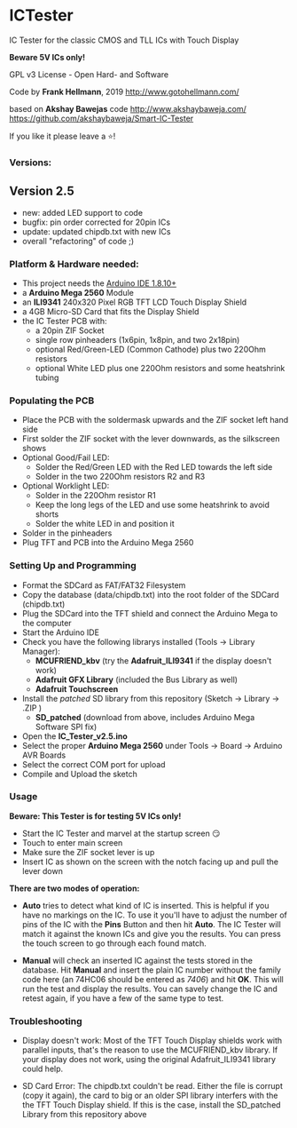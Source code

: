 # ICTester

IC Tester for the classic CMOS and TLL ICs with Touch Display

**Beware 5V ICs only!**

GPL v3 License - Open Hard- and Software

Code by  **Frank Hellmann**, 2019
http://www.gotohellmann.com/

based on **Akshay Bawejas** code
http://www.akshaybaweja.com/
https://github.com/akshaybaweja/Smart-IC-Tester

If you like it please leave a ⭐!

### Versions:

**Version 2.5**
----------------------------------------------
- new:    added LED support to code
- bugfix: pin order corrected for 20pin ICs
- update: updated chipdb.txt with new ICs
- overall "refactoring" of code ;)

 ### Platform & Hardware needed:
 
- This project needs the [Arduino IDE 1.8.10+](https://www.arduino.cc/en/software)
- a **Arduino Mega 2560** Module
- an **ILI9341** 240x320 Pixel RGB TFT LCD Touch Display Shield
- a 4GB Micro-SD Card that fits the Display Shield 
- the IC Tester PCB with:
   - a 20pin ZIF Socket
   - single row pinheaders (1x6pin, 1x8pin, and two 2x18pin)
   - optional Red/Green-LED (Common Cathode) plus two 220Ohm resistors
   - optional White LED plus one 220Ohm resistors and some heatshrink tubing

### Populating the PCB

- Place the PCB with the soldermask upwards and the ZIF socket left hand side
- First solder the ZIF socket with the lever downwards, as the silkscreen shows
- Optional Good/Fail LED:
    - Solder the Red/Green LED with the Red LED towards the left side
    - Solder in the two 220Ohm resistors R2 and R3
- Optional Worklight LED:
    - Solder in the 220Ohm resistor R1 
    - Keep the long legs of the LED and use some heatshrink to avoid shorts
    - Solder the white LED in and position it
- Solder in the pinheaders
- Plug TFT and PCB into the Arduino Mega 2560

### Setting Up and Programming

- Format the SDCard as FAT/FAT32 Filesystem
- Copy the database (data/chipdb.txt) into the root folder of the SDCard (chipdb.txt)
- Plug the SDCard into the TFT shield and connect the Arduino Mega to the computer  
- Start the Arduino IDE
- Check you have the following librarys installed (Tools -> Library Manager):
  - **MCUFRIEND_kbv**  (try the **Adafruit_ILI9341** if the display doesn't work)
  - **Adafruit GFX Library**  (included the Bus Library as well)
  - **Adafruit Touchscreen**
- Install the _patched_ SD library from this repository (Sketch -> Library -> .ZIP )
  - **SD_patched** (download from above, includes Arduino Mega Software SPI fix)
- Open the **IC_Tester_v2.5.ino** 
- Select the proper **Arduino Mega 2560** under Tools -> Board -> Arduino AVR Boards
- Select the correct COM port for upload
- Compile and Upload the sketch

### Usage

  **Beware: This Tester is for testing 5V ICs only!**

- Start the IC Tester and marvel at the startup screen 😏 
- Touch to enter main screen
- Make sure the ZIF socket lever is up
- Insert IC as shown on the screen with the notch facing up and pull the lever down

**There are two modes of operation:**
- **Auto** tries to detect what kind of IC is inserted. This is helpful if you have no
  markings on the IC. To use it you'll have to adjust the number of pins of the IC
  with the **Pins** Button and then hit **Auto**. The IC Tester will match it against
  the known ICs and give you the results. You can press the touch screen to go through
  each found match.

- **Manual** will check an inserted IC against the tests stored in the database.
  Hit **Manual** and insert the plain IC number without the family code here
  (an 74HC06 should be entered as *7406*) and hit **OK**. This will run the test and
  display the results. You can savely change the IC and retest again, if you have a
  few of the same type to test.

### Troubleshooting

- Display doesn't work:
  Most of the TFT Touch Display shields work with parallel inputs, that's the reason to use
  the MCUFRIEND_kbv library. If your display does not work, using the original Adafruit_ILI9341
  library could help.

- SD Card Error:
  The chipdb.txt couldn't be read. Either the file is corrupt (copy it again), the card to big or an older SPI 
  library interfers with the the TFT Touch Display shield. If this is the case, install the SD_patched Library
  from this repository above

